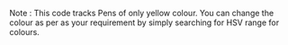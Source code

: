 Note : This code tracks Pens of only yellow colour. You can change the colour as per as your requirement by simply searching for HSV range for colours.
